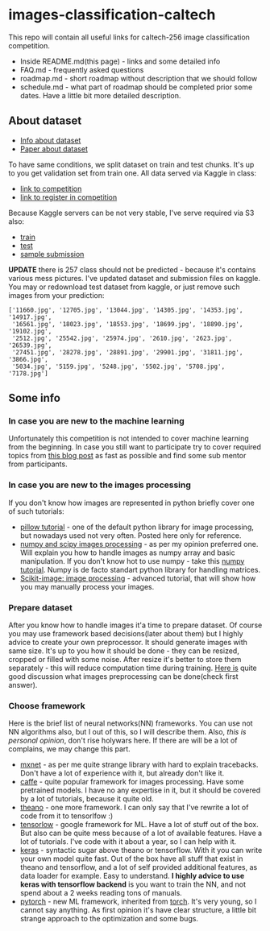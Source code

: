 # images-classification-caltech

This repo will contain all useful links for caltech-256 image classification competition.

- Inside README.md(this page) - links and some detailed info
- FAQ.md - frequently asked questions
- roadmap.md - short roadmap without description that we should follow
- schedule.md - what part of roadmap should be completed prior some dates. Have a little bit more detailed description.

## About dataset

- [Info about dataset](http://www.vision.caltech.edu/Image_Datasets/Caltech256/)
- [Paper about dataset](https://core.ac.uk/download/pdf/4875878.pdf)

To have same conditions, we split dataset on train and test chunks.
It's up to you get validation set from train one.
All data served via Kaggle in class:

- [link to competition](https://inclass.kaggle.com/c/caltech-256)
- [link to register in competition](https://kaggle.com/join/caltech256)

Because Kaggle servers can be not very stable, I've serve required via S3 also:

- [train](https://s3-us-west-2.amazonaws.com/usdc-caltech-256/train.zip)
- [test](https://s3-us-west-2.amazonaws.com/usdc-caltech-256/test.zip)
- [sample submission](https://s3-us-west-2.amazonaws.com/usdc-caltech-256/example_submission.csv)

**UPDATE** there is 257 class should not be predicted - because it's contains various mess pictures.
I've updated dataset and submission files on kaggle. You may or redownload test dataset from kaggle, or just remove such images from your prediction:

```
['11660.jpg', '12705.jpg', '13044.jpg', '14305.jpg', '14353.jpg', '14917.jpg',
 '16561.jpg', '18023.jpg', '18553.jpg', '18699.jpg', '18890.jpg', '19102.jpg',
 '2512.jpg', '25542.jpg', '25974.jpg', '2610.jpg', '2623.jpg', '26539.jpg',
 '27451.jpg', '28278.jpg', '28891.jpg', '29901.jpg', '31811.jpg', '3866.jpg',
 '5034.jpg', '5159.jpg', '5248.jpg', '5502.jpg', '5708.jpg', '7178.jpg']
```

## Some info

### In case you are new to the machine learning

Unfortunately this competition is not intended to cover machine learning from the beginning.
In case you still want to participate try to cover required topics from [this blog post](https://medium.com/towards-data-science/howto-became-a-computer-scientist-2ecb6e9e7835) as fast as possible and find some sub mentor from participants.

### In case you are new to the images processing

If you don't know how images are represented in python briefly cover one of such tutorials:

- [pillow tutorial](http://pillow.readthedocs.io/en/3.1.x/handbook/tutorial.html) - one of the default python library for image processing, but nowadays used not very often. Posted here only for reference.
- [numpy and scipy images processing](http://www.scipy-lectures.org/advanced/image_processing/) - as per my opinion preferred one. Will explain you how to handle images as numpy array and basic manipulation. If you don't know hot to use numpy - take this [numpy tutorial](http://www.scipy-lectures.org/intro/numpy/index.html). Numpy is de facto standart python library for handling matrices.
- [Scikit-image: image processing](http://www.scipy-lectures.org/packages/scikit-image/) - advanced tutorial, that will show how you may manually process your images.

### Prepare dataset

After you know how to handle images it'a time to prepare dataset. Of course you may use framework based decisions(later about them) but I highly advice to create your own preprocessor. It should generate images with same size. It's up to you how it should be done - they can be resized, cropped or filled with some noise. After resize it's better to store them separately - this will reduce computation time during training. [Here is](https://datascience.stackexchange.com/questions/5224/how-to-prepare-augment-images-for-neural-network) quite good discussion what images preprocessing can be done(check first answer).

### Choose framework

Here is the brief list of neural networks(NN) frameworks. You can use not NN algorithms also, but I out of this, so I will describe them. Also, *this is personal opinion*, don't rise holywars here. If there are will be a lot of complains, we may change this part.

- [mxnet](http://mxnet.io/) - as per me quite strange library with hard to explain tracebacks. Don't have a lot of experience with it, but already don't like it.
- [caffe](http://caffe.berkeleyvision.org/) - quite popular framework for images processing. Have some pretrained models. I have no any expertise in it, but it should be covered by a lot of tutorials, because it quite old.
- [theano](http://deeplearning.net/software/theano/) - one more framework. I can only say that I've rewrite a lot of code from it to tensorlfow :)
- [tensorlow](https://www.tensorflow.org/) - google framework for ML. Have a lot of stuff out of the box. But also can be quite mess because of a lot of available features. Have a lot of tutorials. I've code with it about a year, so I can help with it.
- [keras](https://keras.io/) - syntactic sugar above theano or tensorflow. With it you can write your own model quite fast. Out of the box have all stuff that exist in theano and tensorflow, and a lot of self provided additional features, as data loader for example. Easy to understand. **I highly advice to use keras with tensorflow backend** is you want to train the NN, and not spend about a 2 weeks reading tons of manuals.
- [pytorch](http://pytorch.org/) - new ML framework, inherited from [torch](http://torch.ch/). It's very young, so I cannot say anything. As first opinion it's have clear structure, a little bit strange approach to the optimization and some bugs. 

